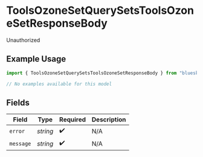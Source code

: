 # ToolsOzoneSetQuerySetsToolsOzoneSetResponseBody

Unauthorized

## Example Usage

```typescript
import { ToolsOzoneSetQuerySetsToolsOzoneSetResponseBody } from "bluesky/models/errors";

// No examples available for this model
```

## Fields

| Field              | Type               | Required           | Description        |
| ------------------ | ------------------ | ------------------ | ------------------ |
| `error`            | *string*           | :heavy_check_mark: | N/A                |
| `message`          | *string*           | :heavy_check_mark: | N/A                |